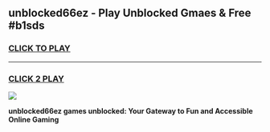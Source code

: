 
## unblocked66ez - Play Unblocked Gmaes & Free #b1sds
<h3>
<a href="https://news.freeplayer.one?title=unblocked66ez&ref=24F">CLICK TO PLAY</a></h3>
<hr>

<h3>
<a href="https://news.freeplayer.one?title=unblocked66ez&ref=24F">CLICK 2 PLAY</a>
  
</h3>

<a href="https://news.freeplayer.one?title=unblocked66ez&ref=24F/"><img src="https://clearcache.store/games.png"></a>


**unblocked66ez games unblocked: Your Gateway to Fun and Accessible Online Gaming**
